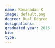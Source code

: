 ```yaml
---
name: Ramanadan K
image: default.png
degree: Dual Degree
designations: 
graduated year: 2016
bio:
type: 
---
```

